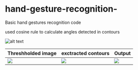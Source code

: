 # hand-gesture-recognition-
Basic hand gestures recognition code



used cosine rule to calculate angles detected in contours 

![alt text](http://simulation-math.com/VideoTrig/LawOfCosines.png)



| Threshholded image     | exctracted contours      | Output    |
|------------|-------------|-------------|
| <img src="https://scontent.ftun7-1.fna.fbcdn.net/v/t1.15752-9/75226422_436856173908375_7581584581384470528_n.png?_nc_cat=106&_nc_oc=AQkZTjhccOM8LlScWuWiVjjgvDxTpeVk3je64g5Js6zq5JM5OVo5m5rYqXA7-o-TPwY&_nc_ht=scontent.ftun7-1.fna&oh=d2de81057da2a6d92c632f011b6b74cb&oe=5E87E45A">| <img src="https://scontent.ftun7-1.fna.fbcdn.net/v/t1.15752-9/75262131_538069373658212_8197187015628816384_n.png?_nc_cat=110&_nc_oc=AQlvo54sPJ5nOC8Wj6C5X9iB3wXbEG5OVzpOiD90Vft8hp81XklA7zKo5Q4YtxYnico&_nc_ht=scontent.ftun7-1.fna&oh=8e865b71e9f2fb1da0144e3537d98203&oe=5E4693F4"> |<img src="https://scontent.ftun7-1.fna.fbcdn.net/v/t1.15752-9/75226402_496562050948923_7999671120477290496_n.png?_nc_cat=102&_nc_oc=AQlCYWE4S6QL8V5NzsiEiANjSCE72XwmzzOvVg3amDBRlp1xWlcJSKFykqbTPpgChFM&_nc_ht=scontent.ftun7-1.fna&oh=8c85f6ed14ba9dabcf55854c9c3bd678&oe=5E8A34D8">|







  
